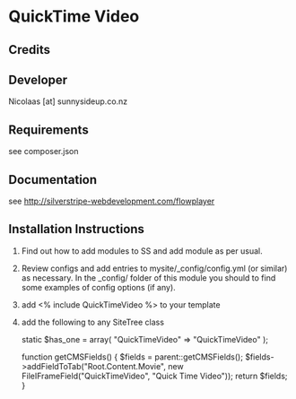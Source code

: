 
QuickTime Video
================================================================================

Credits
-----------------------------------------------

Developer
-----------------------------------------------
Nicolaas [at] sunnysideup.co.nz

Requirements
-----------------------------------------------
see composer.json

Documentation
-----------------------------------------------
see http://silverstripe-webdevelopment.com/flowplayer




Installation Instructions
-----------------------------------------------
1. Find out how to add modules to SS and add module as per usual.

2. Review configs and add entries to mysite/_config/config.yml
(or similar) as necessary.
In the _config/ folder of this module
you should to find some examples of config options (if any).


3. add <% include QuickTimeVideo %> to your template

4. add the following to any SiteTree class

	static $has_one = array(
		"QuickTimeVideo" => "QuickTimeVideo"
	);

	function getCMSFields() {
		$fields = parent::getCMSFields();
		$fields->addFieldToTab("Root.Content.Movie", new FileIFrameField("QuickTimeVideo", "Quick Time Video"));
		return $fields;
	}



